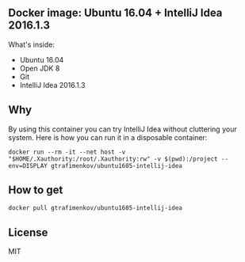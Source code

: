 ## Docker image: Ubuntu 16.04 + IntelliJ Idea 2016.1.3

What's inside:
- Ubuntu 16.04
- Open JDK 8
- Git
- IntelliJ Idea 2016.1.3

## Why

By using this container you can try IntelliJ Idea without cluttering your system.  Here is how you can run it in a disposable container:

```
docker run --rm -it --net host -v "$HOME/.Xauthority:/root/.Xauthority:rw" -v $(pwd):/project --env=DISPLAY gtrafimenkov/ubuntu1605-intellij-idea
```

## How to get

`docker pull gtrafimenkov/ubuntu1605-intellij-idea`

## License

MIT
